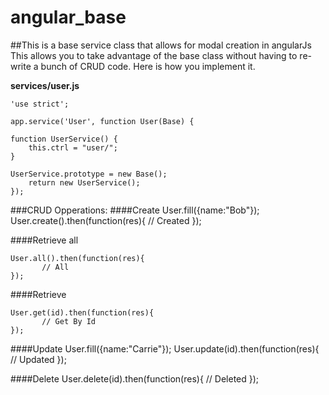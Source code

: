 angular_base
============
##This is a base service class that allows for modal creation in angularJs
This allows you to take advantage of the base class without having to re-write a bunch of CRUD code. Here is how you implement it.

**services/user.js**

    'use strict';

    app.service('User', function User(Base) {

    function UserService() {
        this.ctrl = "user/";
    }

    UserService.prototype = new Base();
        return new UserService();
    });
    
###CRUD Opperations:
####Create
    User.fill({name:"Bob"});
    User.create().then(function(res){
    	   // Created
    });
 
####Retrieve all
    
    User.all().then(function(res){
    	   // All
    });
 
####Retrieve 

    User.get(id).then(function(res){
    	   // Get By Id
    });
 

####Update
    User.fill({name:"Carrie"});
    User.update(id).then(function(res){
    	   // Updated
    });
    
####Delete
    User.delete(id).then(function(res){
    	   // Deleted
    });
